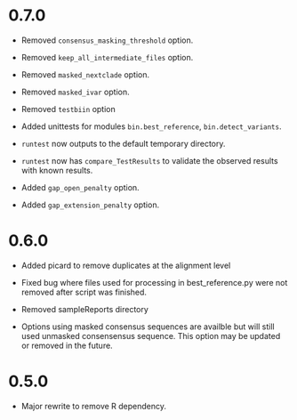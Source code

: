 
# 0.7.0

- Removed `consensus_masking_threshold` option.

- Removed `keep_all_intermediate_files` option.

- Removed `masked_nextclade` option.

- Removed `masked_ivar` option.

- Removed `testbiin` option

- Added unittests for modules `bin.best_reference`, `bin.detect_variants`.

- `runtest` now outputs to the default temporary directory.

- `runtest` now has `compare_TestResults` to validate the observed results with known results.

- Added `gap_open_penalty` option.

- Added `gap_extension_penalty` option.


# 0.6.0

- Added picard to remove duplicates at the alignment level

- Fixed bug where files used for processing in best_reference.py were not removed after script was finished.

- Removed sampleReports directory

- Options using masked consensus sequences are availble but will still used unmasked consensensus sequence. This option may be updated or removed in the future.

# 0.5.0

- Major rewrite to remove R dependency.
